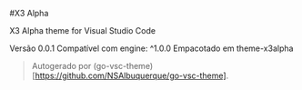 #X3 Alpha

X3 Alpha theme for Visual Studio Code

Versão 0.0.1
Compatível com engine: ^1.0.0
Empacotado em theme-x3alpha

> Autogerado por (go-vsc-theme)[https://github.com/NSAlbuquerque/go-vsc-theme].